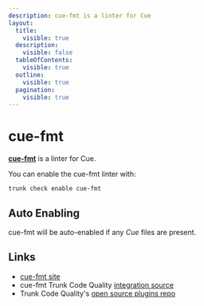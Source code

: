 ```yaml
---
description: cue-fmt is a linter for Cue
layout:
  title:
    visible: true
  description:
    visible: false
  tableOfContents:
    visible: true
  outline:
    visible: true
  pagination:
    visible: true
---
```


# cue-fmt

[**cue-fmt**](https://cuelang.org) is a linter for Cue.

You can enable the cue-fmt linter with:

```shell
trunk check enable cue-fmt
```

## Auto Enabling

cue-fmt will be auto-enabled if any _Cue_ files are present.

## Links

* [cue-fmt site](https://cuelang.org)
* cue-fmt Trunk Code Quality [integration source](https://github.com/trunk-io/plugins/tree/main/linters/cue-fmt)
* Trunk Code Quality's [open source plugins repo](https://github.com/trunk-io/plugins/tree/main)
